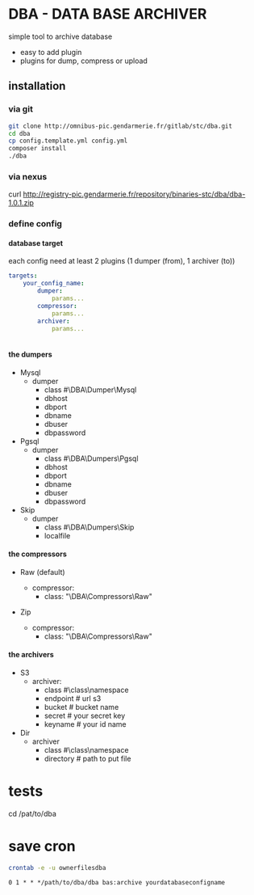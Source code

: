 # DBA - DATA BASE ARCHIVER

simple tool to archive database

- easy to add plugin
- plugins for dump, compress or upload

## installation
### via git
```bash
git clone http://omnibus-pic.gendarmerie.fr/gitlab/stc/dba.git
cd dba
cp config.template.yml config.yml
composer install
./dba
```
### via nexus
curl http://registry-pic.gendarmerie.fr/repository/binaries-stc/dba/dba-1.0.1.zip

### define config

#### database target

each config need at least 2 plugins (1 dumper (from), 1 archiver (to))

```yml
targets:
    your_config_name:
        dumper:
            params...
        compressor:
            params...
        archiver:
            params...
        
```

#### the dumpers

- Mysql
    - dumper
        - class #\\DBA\\Dumper\Mysql
        - dbhost
        - dbport
        - dbname
        - dbuser
        - dbpassword
- Pgsql
    - dumper
        - class #\\DBA\\Dumpers\Pgsql    
        - dbhost
        - dbport
        - dbname
        - dbuser
        - dbpassword
- Skip
    - dumper
        - class #\\DBA\\Dumpers\Skip
        - localfile 

#### the compressors

- Raw (default)
    - compressor:
        - class: "\\DBA\\Compressors\\Raw"
               
- Zip
    - compressor:
        - class: "\\DBA\\Compressors\\Raw"
#### the archivers
  
- S3
    - archiver:
        - class #\\class\\namespace    
        - endpoint # url s3
        - bucket # bucket name
        - secret # your secret key
        - keyname # your id name
- Dir
    - archiver
        - class #\\class\\namespace    
        - directory # path to put file
        
      
# tests
cd /pat/to/dba
      
        
# save cron
```bash
crontab -e -u ownerfilesdba
```

```crontab 
0 1 * * */path/to/dba/dba bas:archive yourdatabaseconfigname
```

``` 
        